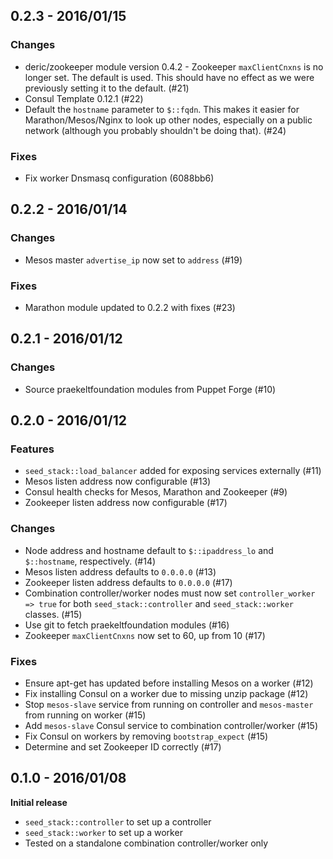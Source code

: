 ## 0.2.3 - 2016/01/15
### Changes
* deric/zookeeper module version 0.4.2 - Zookeeper `maxClientCnxns` is no longer set. The default is used. This should have no effect as we were previously setting it to the default. (#21)
* Consul Template 0.12.1 (#22)
* Default the `hostname` parameter to `$::fqdn`. This makes it easier for Marathon/Mesos/Nginx to look up other nodes, especially on a public network (although you probably shouldn't be doing that). (#24)

### Fixes
* Fix worker Dnsmasq configuration (6088bb6)

## 0.2.2 - 2016/01/14
### Changes
* Mesos master `advertise_ip` now set to `address` (#19)

### Fixes
* Marathon module updated to 0.2.2 with fixes (#23)

## 0.2.1 - 2016/01/12
### Changes
* Source praekeltfoundation modules from Puppet Forge (#10)

## 0.2.0 - 2016/01/12
### Features
* `seed_stack::load_balancer` added for exposing services externally (#11)
* Mesos listen address now configurable (#13)
* Consul health checks for Mesos, Marathon and Zookeeper (#9)
* Zookeeper listen address now configurable (#17)

### Changes
* Node address and hostname default to `$::ipaddress_lo` and `$::hostname`, respectively. (#14)
* Mesos listen address defaults to `0.0.0.0` (#13)
* Zookeeper listen address defaults to `0.0.0.0` (#17)
* Combination controller/worker nodes must now set `controller_worker => true` for both `seed_stack::controller` and `seed_stack::worker` classes. (#15)
* Use git to fetch praekeltfoundation modules (#16)
* Zookeeper `maxClientCnxns` now set to 60, up from 10 (#17)

### Fixes
* Ensure apt-get has updated before installing Mesos on a worker (#12)
* Fix installing Consul on a worker due to missing unzip package (#12)
* Stop `mesos-slave` service from running on controller and `mesos-master` from running on worker (#15)
* Add `mesos-slave` Consul service to combination controller/worker (#15)
* Fix Consul on workers by removing `bootstrap_expect` (#15)
* Determine and set Zookeeper ID correctly (#17)

## 0.1.0 - 2016/01/08
**Initial release**
* `seed_stack::controller` to set up a controller
* `seed_stack::worker` to set up a worker
* Tested on a standalone combination controller/worker only
